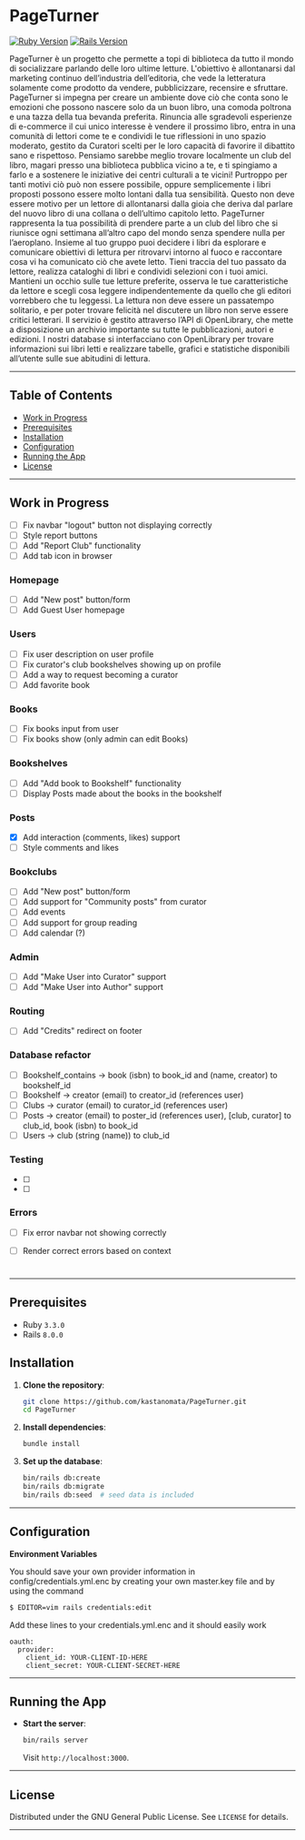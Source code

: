 # PageTurner

[![Ruby Version](https://img.shields.io/badge/Ruby-3.3.0-red.svg)](https://ruby-lang.org)
[![Rails Version](https://img.shields.io/badge/Rails-8.0.0-blue.svg)](https://rubyonrails.org)


PageTurner è un progetto che permette a topi di biblioteca da tutto il mondo di socializzare parlando delle loro ultime letture. L'obiettivo è allontanarsi dal marketing continuo dell’industria dell’editoria, che vede la letteratura solamente come prodotto da vendere, pubblicizzare, recensire e sfruttare. PageTurner si impegna per creare un ambiente dove ciò che conta sono le emozioni che possono nascere solo da un buon libro, una comoda poltrona e una tazza della tua bevanda preferita. Rinuncia alle sgradevoli esperienze di e-commerce il cui unico interesse è vendere il prossimo libro, entra in una comunità di lettori come te e condividi le tue riflessioni in uno spazio moderato, gestito da Curatori scelti per le loro capacità di favorire il dibattito sano e rispettoso.
Pensiamo sarebbe meglio trovare localmente un club del libro, magari presso una biblioteca pubblica vicino a te, e ti spingiamo a farlo e a sostenere le iniziative dei centri culturali a te vicini! Purtroppo per tanti motivi ciò può non essere possibile, oppure semplicemente i libri proposti possono essere molto lontani dalla tua sensibilità. Questo non deve essere motivo per un lettore di allontanarsi dalla gioia che deriva dal parlare del nuovo libro di una collana o dell’ultimo capitolo letto. PageTurner rappresenta la tua possibilità di prendere parte a un club del libro che si riunisce ogni settimana all’altro capo del mondo senza spendere nulla per l’aeroplano. 
Insieme al tuo gruppo puoi decidere i libri da esplorare e comunicare obiettivi di lettura per ritrovarvi intorno al fuoco e raccontare cosa vi ha comunicato ciò che avete letto. Tieni traccia del tuo passato da lettore, realizza cataloghi di libri e condividi selezioni con i tuoi amici. Mantieni un occhio sulle tue letture preferite, osserva le tue caratteristiche da lettore e scegli cosa leggere indipendentemente da quello che gli editori vorrebbero che tu leggessi. La lettura non deve essere un passatempo solitario, e per poter trovare felicità nel discutere un libro non serve essere critici letterari.
Il servizio è gestito attraverso l’API di OpenLibrary, che mette a disposizione un archivio importante su tutte le pubblicazioni, autori e edizioni. I nostri database si interfacciano con OpenLibrary per trovare informazioni sui libri letti e realizzare tabelle, grafici e statistiche disponibili all’utente sulle sue abitudini di lettura.


---

## Table of Contents
- [Work in Progress](#work-in-progress)
- [Prerequisites](#prerequisites)
- [Installation](#installation)
- [Configuration](#configuration)
- [Running the App](#running-the-app)
- [License](#license)

---

## Work in Progress

- [ ] Fix navbar "logout" button not displaying correctly
- [ ] Style report buttons
- [ ] Add "Report Club" functionality
- [ ] Add tab icon in browser

### Homepage 
- [ ] Add "New post" button/form
- [ ] Add Guest User homepage 

### Users
- [ ] Fix user description on user profile
- [ ] Fix curator's club bookshelves showing up on profile
- [ ] Add a way to request becoming a curator
- [ ] Add favorite book

### Books
- [ ] Fix books input from user
- [ ] Fix books show (only admin can edit Books)

### Bookshelves
- [ ] Add "Add book to Bookshelf" functionality
- [ ] Display Posts made about the books in the bookshelf

### Posts
- [x] Add interaction (comments, likes) support
- [ ] Style comments and likes

### Bookclubs
- [ ] Add "New post" button/form
- [ ] Add support for "Community posts" from curator
- [ ] Add events
- [ ] Add support for group reading
- [ ] Add calendar (?)

### Admin
- [ ] Add "Make User into Curator" support
- [ ] Add "Make User into Author" support

### Routing
- [ ] Add "Credits" redirect on footer

### Database refactor
- [ ] Bookshelf_contains -> book (isbn) to book_id and (name, creator) to bookshelf_id 
- [ ] Bookshelf -> creator (email) to creator_id (references user)
- [ ] Clubs -> curator (email) to curator_id (references user)
- [ ] Posts -> creator (email) to poster_id (references user), [club, curator] to club_id, book (isbn) to book_id 
- [ ] Users -> club (string (name)) to club_id 

### Testing
- [ ]
- [ ]

### Errors
- [ ] Fix error navbar not showing correctly
- [ ] Render correct errors based on context







#

---

## Prerequisites
- Ruby `3.3.0`
- Rails `8.0.0`

## Installation

1. **Clone the repository**:
   ```bash
   git clone https://github.com/kastanomata/PageTurner.git
   cd PageTurner
   ```

2. **Install dependencies**:
   ```bash
   bundle install
   ```

3. **Set up the database**:
   ```bash
   bin/rails db:create
   bin/rails db:migrate
   bin/rails db:seed  # seed data is included 
   ```
---

## Configuration
**Environment Variables**

You should save your own provider information in config/credentials.yml.enc by creating your own master.key file and by using the command
```bash
$ EDITOR=vim rails credentials:edit
```
Add these lines to your credentials.yml.enc and it should easily work
```
oauth:
  provider:
    client_id: YOUR-CLIENT-ID-HERE
    client_secret: YOUR-CLIENT-SECRET-HERE
```




---

## Running the App
- **Start the server**:
  ```bash
  bin/rails server
  ```
  Visit `http://localhost:3000`.
---

## License
Distributed under the GNU General Public License. See `LICENSE` for details.

---

 
